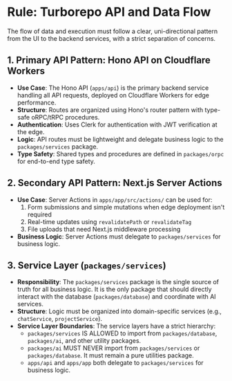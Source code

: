 # Rule: Turborepo API and Data Flow

The flow of data and execution must follow a clear, uni-directional pattern from the UI to the backend services, with a strict separation of concerns.

## 1. Primary API Pattern: Hono API on Cloudflare Workers
-   **Use Case**: The Hono API (`apps/api`) is the primary backend service handling all API requests, deployed on Cloudflare Workers for edge performance.
-   **Structure**: Routes are organized using Hono's router pattern with type-safe oRPC/tRPC procedures.
-   **Authentication**: Uses Clerk for authentication with JWT verification at the edge.
-   **Logic**: API routes must be lightweight and delegate business logic to the `packages/services` package.
-   **Type Safety**: Shared types and procedures are defined in `packages/orpc` for end-to-end type safety.

## 2. Secondary API Pattern: Next.js Server Actions
-   **Use Case**: Server Actions in `apps/app/src/actions/` can be used for:
    1.  Form submissions and simple mutations when edge deployment isn't required
    2.  Real-time updates using `revalidatePath` or `revalidateTag`
    3.  File uploads that need Next.js middleware processing
-   **Business Logic**: Server Actions must delegate to `packages/services` for business logic.

## 3. Service Layer (`packages/services`)
-   **Responsibility**: The `packages/services` package is the single source of truth for all business logic. It is the only package that should directly interact with the database (`packages/database`) and coordinate with AI services.
-   **Structure**: Logic must be organized into domain-specific services (e.g., `chatService`, `projectService`).
-   **Service Layer Boundaries**: The service layers have a strict hierarchy:
    - `packages/services` IS ALLOWED to import from `packages/database`, `packages/ai`, and other utility packages.
    - `packages/ai` MUST NEVER import from `packages/services` or `packages/database`. It must remain a pure utilities package.
    - `apps/api` and `apps/app` both delegate to `packages/services` for business logic.